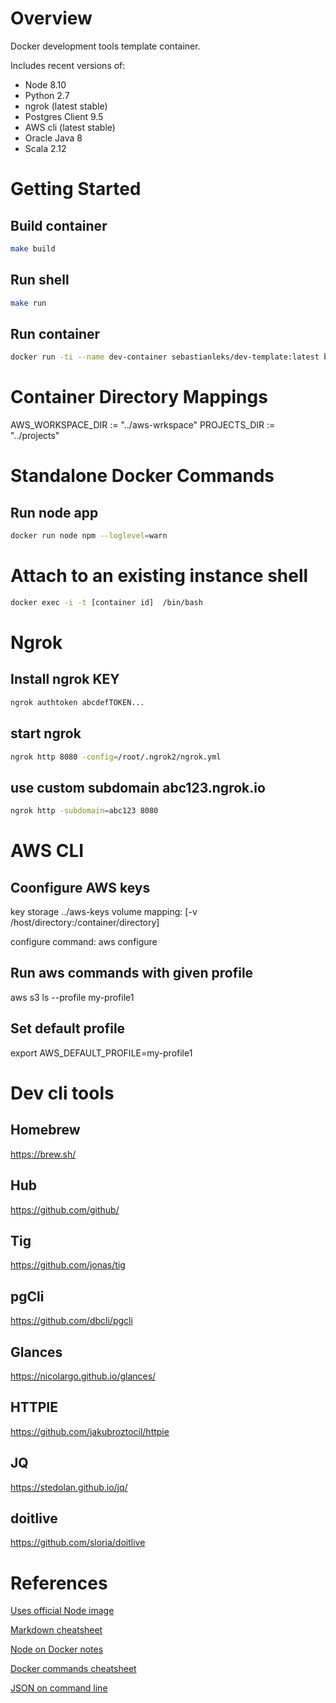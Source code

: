 
# Overview
Docker development tools template container.

Includes recent versions of:
- Node 8.10
- Python 2.7
- ngrok (latest stable)
- Postgres Client 9.5
- AWS cli (latest stable)
- Oracle Java 8
- Scala 2.12

# Getting Started
## Build container
```bash
make build
```

## Run shell
```bash
make run
```

## Run container
```bash
docker run -ti --name dev-container sebastianleks/dev-template:latest bash
```

# Container Directory Mappings
AWS_WORKSPACE_DIR := "../aws-wrkspace"
PROJECTS_DIR := "../projects"


# Standalone Docker Commands
## Run node app
```bash
docker run node npm --loglevel=warn
```
# Attach to an existing instance shell
```bash
docker exec -i -t [container id]  /bin/bash
```


# Ngrok
## Install ngrok KEY
```bash
ngrok authtoken abcdefTOKEN...
```
## start ngrok
```bash
ngrok http 8080 -config=/root/.ngrok2/ngrok.yml
```
## use custom subdomain abc123.ngrok.io
```bash
ngrok http -subdomain=abc123 8080
```

# AWS CLI
## Coonfigure AWS keys
key storage ../aws-keys
volume mapping: [-v /host/directory:/container/directory]

configure command: aws configure

## Run aws commands with given profile
aws s3 ls --profile my-profile1

## Set default profile
export AWS_DEFAULT_PROFILE=my-profile1

# Dev cli tools
## Homebrew
https://brew.sh/
## Hub
https://github.com/github/
## Tig
https://github.com/jonas/tig
## pgCli
https://github.com/dbcli/pgcli
## Glances
https://nicolargo.github.io/glances/
## HTTPIE
https://github.com/jakubroztocil/httpie
## JQ
https://stedolan.github.io/jq/
## doitlive
https://github.com/sloria/doitlive




# References
[Uses official Node image](https://github.com/nodejs/docker-node)

[Markdown cheatsheet](https://github.com/adam-p/markdown-here/wiki/Markdown-Cheatsheet)

[Node on Docker notes](https://webapplog.com/node-docker/)

[Docker commands cheatsheet](https://gist.github.com/bahmutov/1003fa86980dda147ff6)

[JSON on command line](https://stedolan.github.io/jq/)

